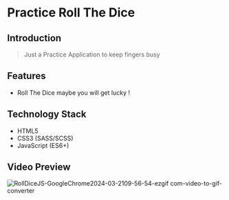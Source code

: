 # Practice Roll The Dice 

## Introduction
> Just a Practice Application to keep fingers busy
## Features
>
- Roll The Dice maybe you will get lucky !

## Technology Stack
- HTML5
- CSS3 (SASS/SCSS)
- JavaScript (ES6+)

## Video Preview
![RollDiceJS-GoogleChrome2024-03-2109-56-54-ezgif com-video-to-gif-converter](https://github.com/IkaMastera/Roll-Dice-Project-JS/assets/112602982/7cf1d73b-2e96-4a70-b50d-d84ffeb64d84)
